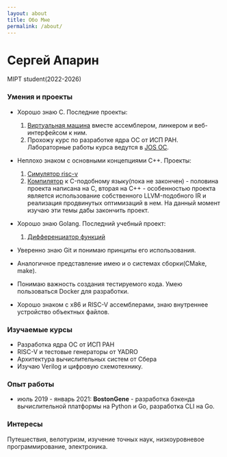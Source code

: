 ```yaml
---
layout: about
title: Обо Мне
permalink: /about/
---
```


# Сергей Апарин
MIPT student(2022-2026)


### Умения и проекты

* Хорошо знаю C. Последние проекты: 
    1. [Виртуальная машина](https://github.com/Bigyin1/VM) вместе ассемблером, линкером и веб-интерфейсом к ним. 
    2. Прохожу курс по разработке ядра ОС от ИСП РАН. Лабораторные работы курса ведутся в [JOS ОС](https://github.com/Bigyin1/jos-labs).

* Неплохо знаком с основными концепциями C++. Проекты:
    1. [Симулятор risc-v](https://github.com/Bigyin1/riscv-sim)
    2. [Компилятор](https://github.com/Bigyin1/lang) к C-подобному языку(пока не закончен) - половина проекта написана на С, вторая на C++ - особенностью проекта является использование собственного LLVM-подобного IR и реализация продвинутых оптимизаций в нем. На данный момент изучаю эти темы дабы закончить проект.

* Хорошо знаю Golang. Последний учебный проект:
    1. [Дифференциатор функций](https://github.com/Bigyin1/diff)

* Уверенно знаю Git и понимаю принципы его использования.
* Аналогичное представление имею и о системах сборки(CMake, make). 

* Понимаю важность создания тестируемого кода. 
Умею пользоваться Docker для разработки.

* Хорошо знаком с x86 и RISC-V ассемблерами, знаю внутреннее устройство объектных файлов.


### Изучаемые курсы

- Разработка ядра ОС от ИСП РАН
- RISC-V и тестовые генераторы от YADRO
- Архитектура вычислительных систем от Сбера
- Изучаю Verilog и цифровую схемотехнику.

### Опыт работы

- июль 2019 - январь 2021: **BostonGene** - разработка бэкенда вычислительной платформы на Python и Go, разработка CLI на Go.

### Интересы

Путешествия, велотуризм, изучение точных наук, низкоуровневое программирование, электроника.






